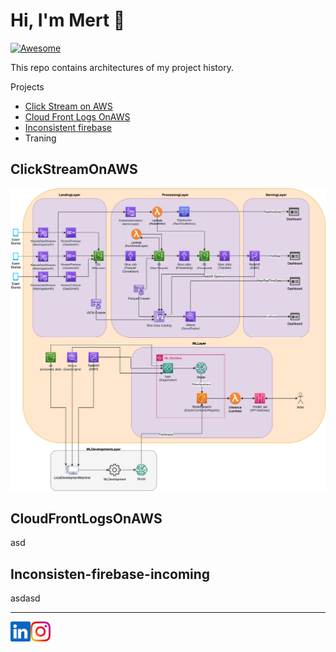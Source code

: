 Hi, I'm Mert :wave:
===================
[![Awesome](https://cdn.rawgit.com/sindresorhus/awesome/d7305f38d29fed78fa85652e3a63e154dd8e8829/media/badge.svg)](https://github.com/sindresorhus/awesome)

This repo contains architectures of my project history.

Projects

- [Click Stream on AWS](#ClickStreamOnAWS)
- [Cloud Front Logs OnAWS](#CloudFrontLogsOnAWS)
- [Inconsistent firebase](#InconsistenFirebaseIncoming)
- Traning 
## ClickStreamOnAWS
![Cloud Data Engineering-1](img/1-ClickStreamonAWS.png)

## CloudFrontLogsOnAWS
asd

## Inconsisten-firebase-incoming
asdasd

- - -

<a href="https://www.linkedin.com/in/mert-seven-439935149/">
    <img height="32" align="left" alt="LinkedIn" src="img/icons/linkedin.png" />
</a>

<a href="https://www.instagram.com/mertseven7/">
    <img height="32" align="left" alt="Instagram" src="img/icons/instagram.png" />
</a>

